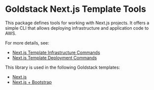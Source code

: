 # Goldstack Next.js Template Tools

This package defines tools for working with Next.js projects. It offers a simple CLI that allows deploying infrastructure and application code to AWS.

For more details, see:

- [Next.js Template Infrastructure Commands](https://docs.goldstack.party/docs/modules/app-nextjs#infrastructure-commands-1)
- [Next.js Template Deployment Commands](https://docs.goldstack.party/docs/modules/app-nextjs#deployment-3)

This library is used in the following Goldstack templates:

- [Next.js](https://goldstack.party/templates/nextjs)
- [Next.js + Bootstrap](https://goldstack.party/templates/nextjs-bootstrap)
